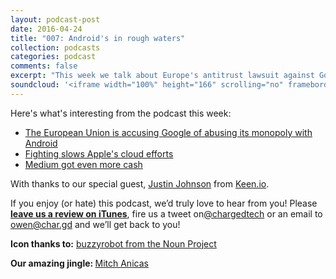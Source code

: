 ```yaml
---
layout: podcast-post
date: 2016-04-24
title: "007: Android's in rough waters"
collection: podcasts
categories: podcast
comments: false
excerpt: "This week we talk about Europe's antitrust lawsuit against Google's Android operating system and the way Medium's killing Wordpress. We also have a special guest, Justin Johnson from Keen.io, to tell us what he learnt this week."
soundcloud: '<iframe width="100%" height="166" scrolling="no" frameborder="no" src="https://w.soundcloud.com/player/?url=https%3A//api.soundcloud.com/tracks/284555129&amp;color=ff5500&amp;auto_play=false&amp;hide_related=false&amp;show_comments=true&amp;show_user=true&amp;show_reposts=false"></iframe>'
---
```

Here's what's interesting from the podcast this week:

<ul>
  <li><a href="http://www.theverge.com/2016/4/20/11233672/eu-android-antitrust-complaint">The European Union is accusing Google of abusing its monopoly with Android</a></li>
  <li><a href="https://www.theinformation.com/infighting-slows-apples-cloud-engineering-efforts">Fighting slows Apple's cloud efforts</a></li>
  <li><a href="http://techcrunch.com/2016/04/21/medium-series-c/">Medium got even more cash</a></li>
</ul>
With thanks to our special guest, <a href="https://twitter.com/elof?lang=en">Justin Johnson</a> from <a href="http://keen.io">Keen.io</a>.

If you enjoy (or hate) this podcast, we’d truly love to hear from you! Please <strong><a href="https://itunes.apple.com/nz/podcast/charged-tech-podcast/id1090693983">leave us a review on iTunes</a></strong>, fire us a tweet on<a href="http://twitter.com/chargedtech">@chargedtech</a> or an email to <a href="mailto:owen@char.gd">owen@char.gd</a> and we’ll get back to you!

<strong>Icon thanks to:</strong> <a href="https://thenounproject.com/search/?q=bot&amp;i=50319">buzzyrobot from the Noun Project</a>

<strong>Our amazing jingle: </strong><a href="http://thisismit.ch/">Mitch Anicas</a>